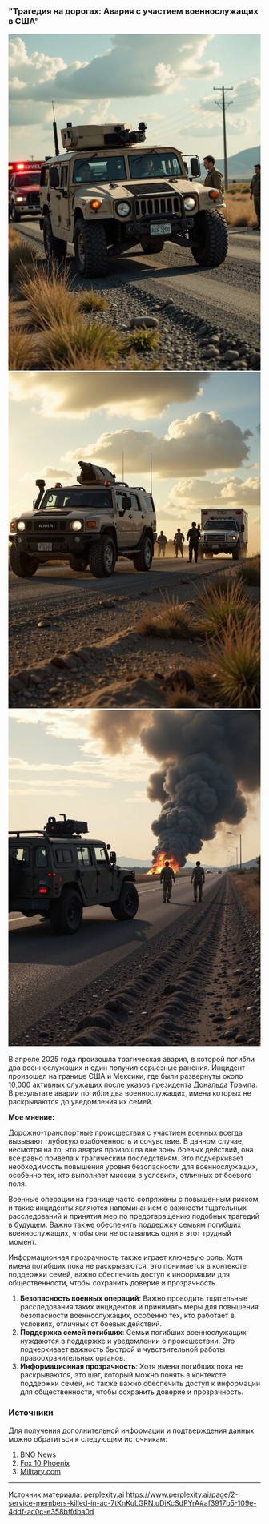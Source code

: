 ### "Трагедия на дорогах: Авария с участием военнослужащих в США"
![alt text](image-1.png)![alt text](image-2.png)![alt text](image-3.png)


В апреле 2025 года произошла трагическая авария, в которой погибли два военнослужащих и один получил серьезные ранения. Инцидент произошел на границе США и Мексики, где были развернуты около 10,000 активных служащих после указов президента Дональда Трампа. В результате аварии погибли два военнослужащих, имена которых не раскрываются до уведомления их семей.

**Мое мнение:**

Дорожно-транспортные происшествия с участием военных всегда вызывают глубокую озабоченность и сочувствие. В данном случае, несмотря на то, что авария произошла вне зоны боевых действий, она все равно привела к трагическим последствиям. Это подчеркивает необходимость повышения уровня безопасности для военнослужащих, особенно тех, кто выполняет миссии в условиях, отличных от боевого поля.

Военные операции на границе часто сопряжены с повышенным риском, и такие инциденты являются напоминанием о важности тщательных расследований и принятия мер по предотвращению подобных трагедий в будущем. Важно также обеспечить поддержку семьям погибших военнослужащих, чтобы они не оставались одни в этот трудный момент.

Информационная прозрачность также играет ключевую роль. Хотя имена погибших пока не раскрываются, это понимается в контексте поддержки семей, важно обеспечить доступ к информации для общественности, чтобы сохранить доверие и прозрачность.

1. **Безопасность военных операций**: Важно проводить тщательные расследования таких инцидентов и принимать меры для повышения безопасности военнослужащих, особенно тех, кто работает в условиях, отличных от боевых действий.
2. **Поддержка семей погибших**: Семьи погибших военнослужащих нуждаются в поддержке и уведомлении о происшествии. Это подчеркивает важность быстрой и чувствительной работы правоохранительных органов.
3. **Информационная прозрачность**: Хотя имена погибших пока не раскрываются, это шаг, который можно понять в контексте поддержки семей, но также важно обеспечить доступ к информации для общественности, чтобы сохранить доверие и прозрачность.

### Источники

Для получения дополнительной информации и подтверждения данных можно обратиться к следующим источникам:

1. [BNO News](https://bnonews.com/index.php/2025/04/2-service-members-killed-1-seriously-injured-in-military-vehicle-crash-near-el-paso-texas/)
2. [Fox 10 Phoenix](https://www.fox10phoenix.com/news/us-service-members-killed-hurt-vehicle-accident-us-mexico-border)
3. [Military.com](https://www.military.com/daily-news/2025/04/16/2-marines-killed-one-serious-condition-after-vehicle-incident-during-southern-border-mission.html)
---
Источник материала: 
perplexity.ai
https://www.perplexity.ai/page/2-service-members-killed-in-ac-7tKnKuLGRN.uDiKcSdPYrA#af3917b5-109e-4ddf-ac0c-e358bffdba0d
